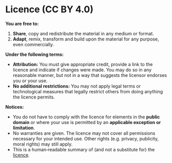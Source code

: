 # Licence (CC BY 4.0)

**You are free to:**

1. **Share**, copy and redistribute the material in any medium or format.
2. **Adapt**, remix, transform and build upon the material for any purpose, even commercially.

**Under the following terms:**

- **Attribution:** You must give appropriate credit, provide a link to the licence and indicate if changes were made. You may do so in any reasonable manner, but not in a way that suggests the licensor endorses you or your use.
- **No additional restrictions:** You may not apply legal terms or technological measures that legally restrict others from doing anything the licence permits.

**Notices:**

- You do not have to comply with the licence for elements in the **public domain** or where your use is permitted by an **applicable exception or limitation**.
- No warranties are given. The licence may not cover all permissions necessary for your intended use. Other rights (e.g. privacy, publicity, moral rights) may still apply.
- This is a human‐readable summary of (and not a substitute for) the [licence](https://creativecommons.org/licenses/by/4.0/).
